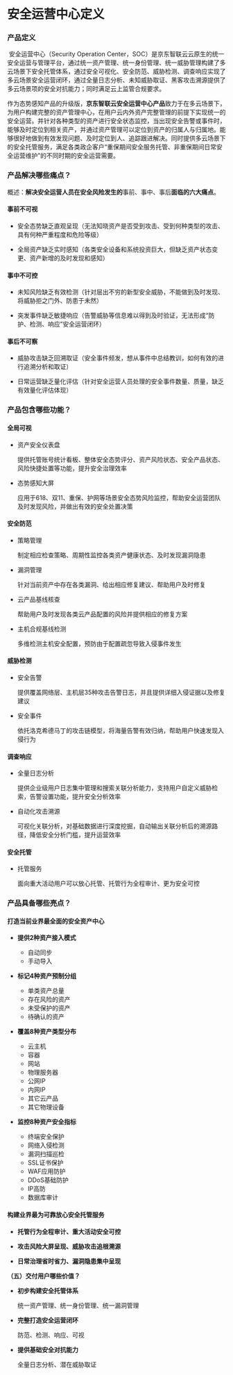 # 安全运营中心定义 

### 产品定义

​		安全运营中心（Security Operation Center，SOC）是京东智联云云原生的统一安全运营与管理平台，通过统一资产管理、统一身份管理、统一威胁管理构建了多云场景下安全托管体系，通过安全可视化、安全防范、威胁检测、调查响应实现了多云场景安全运营闭环，通过全量日志分析、未知威胁取证、黑客攻击溯源提供了多云场景项的安全对抗能力；同时满足云上监管合规要求。

​		作为态势感知产品的升级版，**京东智联云安全运营中心产品**致力于在多云场景下，为用户构建完整的资产管理中心，在用户云内外资产完整管理的前提下实现统一的安全运营。并针对各种类型的资产进行安全状态监控，当出现安全告警或事件时，能够及时定位到相关资产，并通过资产管理可以定位到资产的归属人与归属地。能够很好地做到有效发现问题、及时定位到人、追踪跟进解决。同时提供多云场景下的安全托管服务，满足各类政企客户“重保期间安全服务托管、非重保期间日常安全运营维护”的不同时期的安全运营需要。

### **产品解决哪些痛点？**

概述：**解决安全运营人员在安全风险发生的**事前、事中、事后**面临的六大痛点**。

#### 事前不可视

- 安全态势缺乏直观呈现（无法知晓资产是否受到攻击、受到何种类型的攻击、具有何种严重程度和危险等级）

- 全局资产缺乏实时感知（各类安全设备和系统投资巨大，但缺乏资产状态变更、资产新增的及时发现和感知）

#### **事中不可控**

- 未知风险缺乏有效检测（针对层出不穷的新型安全威胁，不能做到及时发现、将威胁拒之门外、防患于未然）

- 突发事件缺乏敏捷响应（告警威胁等信息难以得到及时验证，无法形成“防护、检测、响应”安全运营闭环）

#### **事后不可察**

- 威胁攻击缺乏回溯取证（安全事件频发，想从事件中总结教训，如何有效的进行追溯分析和取证）

- 日常运营缺乏量化评估（针对安全运营人员处理的安全事件数量、质量，缺乏有效量化评估体现）

### **产品包含哪些功能？**

#### **全局可视**

- 资产安全仪表盘

  提供托管账号统计看板、整体安全态势评分、资产风险状态、安全产品状态、风险快捷处置等功能，提升安全治理效率

- 态势感知大屏

  应用于618、双11、重保、护网等场景安全态势风险监控，帮助安全运营团队及时发现风险，并做出有效的安全处置决策

#### **安全防范**

- 策略管理

  制定相应检查策略、周期性监控各类资产健康状态、及时发现漏洞隐患

- 漏洞管理

  针对当前资产中存在各类漏洞、给出相应修复建议、帮助用户及时修复

- 云产品基线核查

  帮助用户及时发现各类云产品配置的风险并提供相应的修复方案

- 主机合规基线检测

  多维检测主机安全配置，预防由于配置疏忽导致入侵事件发生

#### **威胁检测**

- 安全告警

  提供覆盖网络层、主机层35种攻击告警日志，并且提供详细入侵证据以及修复建议

- 安全事件

  依托洛克希德马丁的攻击链模型，将海量告警有效归纳，帮助用户快速发现入侵行为

#### **调查响应**

- 全量日志分析

  提供企业级用户日志集中管理和搜索关联分析能力，支持用户自定义威胁检索，告警设置功能，提升安全分析效率

- 自动化攻击溯源

  可视化关联分析，对基础数据进行深度挖掘，自动输出关联分析后的溯源路径，降低安全分析门槛，提升运营效率

#### **安全托管**

- 托管服务

  面向重大活动用户可以放心托管、托管行为全程审计、更为安全可控

### **产品具备哪些亮点？**

#### **打造当前业界最全面的安全资产中心**

- **提供2种资产接入模式**
  - 自动同步
  - 手动导入

- **标记4种资产预制分组**
  - 单类资产总量
  - 存在风险的资产
  - 未受保护的资产
  - 待确认的资产
- **覆盖8种资产类型分布**
  - 云主机
  - 容器
  - 网站
  - 物理服务器
  - 公网IP
  - 内网IP
  - 其它云产品
  - 其它物理设备
- **监控8种资产安全指标**
  - 终端安全保护
  - 网络入侵检测
  - 漏洞扫描巡检
  - SSL证书保护
  - WAF应用防护
  - DDoS基础防护
  - IP高防
  - 数据库审计

#### **构建业界最为可靠放心安全托管服务**

- **托管行为全程审计、重大活动安全可控**

- **攻击风险大屏呈现、威胁攻击追根溯源**

- **日常治理省时省力、漏洞隐患集中呈现**

 

**（五）交付用户哪些价值？**

- **初步构建安全托管体系**

  统一资产管理、统一身份管理、统一漏洞管理

- **完整打造安全运营闭环**

  防范、检测、响应、可视

- **提供基础安全对抗能力**

  全量日志分析、潜在威胁取证